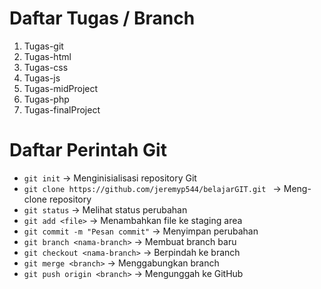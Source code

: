 # Daftar Tugas / Branch

1. Tugas-git
2. Tugas-html
3. Tugas-css 
4. Tugas-js
5. Tugas-midProject
6. Tugas-php
7. Tugas-finalProject

# Daftar Perintah Git

- `git init` → Menginisialisasi repository Git
- `git clone https://github.com/jeremyp544/belajarGIT.git ` → Meng-clone repository
- `git status` → Melihat status perubahan
- `git add <file>` → Menambahkan file ke staging area
- `git commit -m "Pesan commit"` → Menyimpan perubahan
- `git branch <nama-branch>` → Membuat branch baru
- `git checkout <nama-branch>` → Berpindah ke branch
- `git merge <branch>` → Menggabungkan branch
- `git push origin <branch>` → Mengunggah ke GitHub
